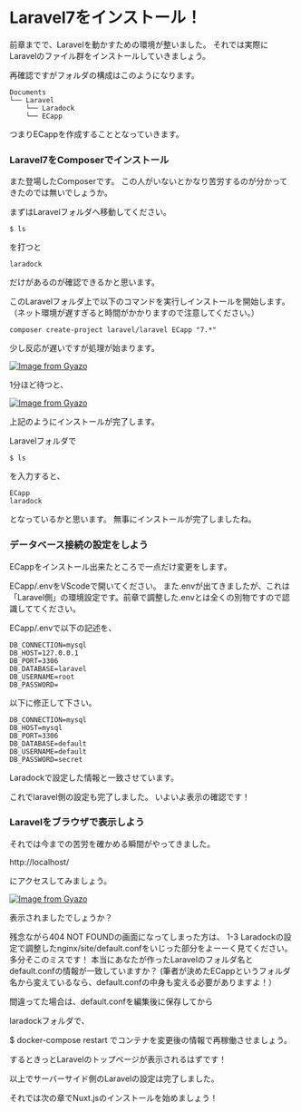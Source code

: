 # Laravel7をインストール！

前章までで、Laravelを動かすための環境が整いました。
それでは実際にLaravelのファイル群をインストールしていきましょう。

再確認ですがフォルダの構成はこのようになります。

```
Documents
└── Laravel
    └── Laradock
    └── ECapp
```

つまりECappを作成することとなっていきます。

### Laravel7をComposerでインストール

また登場したComposerです。
この人がいないとかなり苦労するのが分かってきたのでは無いでしょうか。

まずはLaravelフォルダへ移動してください。

```
$ ls
```

を打つと
```
laradock
```
だけがあるのが確認できるかと思います。

このLaravelフォルダ上で以下のコマンドを実行しインストールを開始します。
（ネット環境が遅すぎると時間がかかりますので注意してください。）

```
composer create-project laravel/laravel ECapp "7.*"
```
少し反応が遅いですが処理が始まります。

[![Image from Gyazo](https://i.gyazo.com/dd9c8371cafd3bb2ce91a842ee3153c6.png)](https://gyazo.com/dd9c8371cafd3bb2ce91a842ee3153c6)

1分ほど待つと、

[![Image from Gyazo](https://i.gyazo.com/ff882d5939f635ccbba88afd5a58e17a.png)](https://gyazo.com/ff882d5939f635ccbba88afd5a58e17a)

上記のようにインストールが完了します。

Laravelフォルダで

```
$ ls
```
を入力すると、

```
ECapp
laradock
```
となっているかと思います。
無事にインストールが完了しましたね。

### データベース接続の設定をしよう

ECappをインストール出来たところで一点だけ変更をします。

ECapp/.envをVScodeで開いてください。
また.envが出てきましたが、これは「Laravel側」の環境設定です。前章で調整した.envとは全くの別物ですので認識しててください。

ECapp/.envで以下の記述を、

```
DB_CONNECTION=mysql
DB_HOST=127.0.0.1
DB_PORT=3306
DB_DATABASE=laravel
DB_USERNAME=root
DB_PASSWORD=
```
以下に修正して下さい。

```
DB_CONNECTION=mysql
DB_HOST=mysql
DB_PORT=3306
DB_DATABASE=default
DB_USERNAME=default
DB_PASSWORD=secret
```
Laradockで設定した情報と一致させています。

これでlaravel側の設定も完了しました。
いよいよ表示の確認です！

### Laravelをブラウザで表示しよう

それでは今までの苦労を確かめる瞬間がやってきました。

http://localhost/

にアクセスしてみましょう。


[![Image from Gyazo](https://i.gyazo.com/db4f596de8a8f3fd06b032186872bed7.png)](https://gyazo.com/db4f596de8a8f3fd06b032186872bed7)

表示されましたでしょうか？

残念ながら404 NOT FOUNDの画面になってしまった方は、
1-3 Laradockの設定で調整したnginx/site/default.confをいじった部分をよーーく見てください。
多分そこのミスです！
本当にあなたが作ったLaravelのフォルダ名とdefault.confの情報が一致していますか？
(筆者が決めたECappというフォルダ名から変えているなら、default.confの中身も変える必要がありますよ！）

間違ってた場合は、default.confを編集後に保存してから

laradockフォルダで、

$ docker-compose restart
でコンテナを変更後の情報で再稼働させましょう。

するときっとLaravelのトップページが表示されるはずです！


以上でサーバーサイド側のLaravelの設定は完了しました。

それでは次の章でNuxt.jsのインストールを始めましょう！